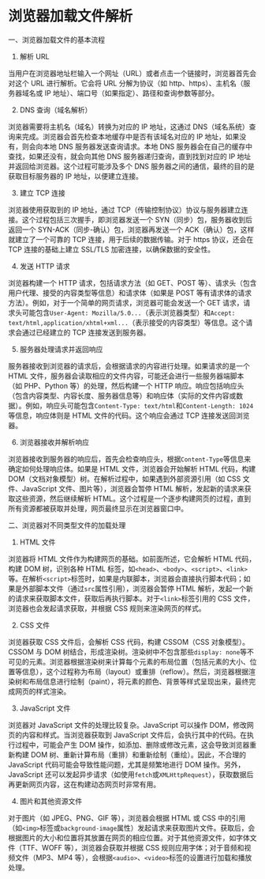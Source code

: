 # 浏览器加载文件解析

一、浏览器加载文件的基本流程

1. 解析 URL

当用户在浏览器地址栏输入一个网址（URL）或者点击一个链接时，浏览器首先会对这个 URL 进行解析。它会将 URL 分解为协议（如 http、https）、主机名（服务器域名或 IP 地址）、端口号（如果指定）、路径和查询参数等部分。

2. DNS 查询（域名解析）

浏览器需要将主机名（域名）转换为对应的 IP 地址，这通过 DNS（域名系统）查询来完成。浏览器会首先检查本地缓存中是否有该域名对应的 IP 地址，如果没有，则会向本地 DNS 服务器发送查询请求。本地 DNS 服务器会在自己的缓存中查找，如果还没有，就会向其他 DNS 服务器递归查询，直到找到对应的 IP 地址并返回给浏览器。这个过程可能涉及多个 DNS 服务器之间的通信，最终的目的是获取目标服务器的 IP 地址，以便建立连接。

3. 建立 TCP 连接

浏览器使用获取到的 IP 地址，通过 TCP（传输控制协议）协议与服务器建立连接。这个过程包括三次握手，即浏览器发送一个 SYN（同步）包，服务器收到后返回一个 SYN-ACK（同步-确认）包，浏览器再发送一个 ACK（确认）包，这样就建立了一个可靠的 TCP 连接，用于后续的数据传输。对于 https 协议，还会在 TCP 连接的基础上建立 SSL/TLS 加密连接，以确保数据的安全性。

4. 发送 HTTP 请求

浏览器构建一个 HTTP 请求，包括请求方法（如 GET、POST 等）、请求头（包含用户代理、接受的内容类型等信息）和请求体（如果是 POST 等有请求体的请求方法）。例如，对于一个简单的网页请求，浏览器可能会发送一个 GET 请求，请求头可能包含`User-Agent: Mozilla/5.0...`（表示浏览器类型）和`Accept: text/html,application/xhtml+xml...`（表示接受的内容类型）等信息。这个请求会通过已经建立的 TCP 连接发送到服务器。

5. 服务器处理请求并返回响应

服务器接收到浏览器的请求后，会根据请求的内容进行处理。如果请求的是一个 HTML 文件，服务器会读取相应的文件内容，可能还会进行一些服务器端脚本（如 PHP、Python 等）的处理，然后构建一个 HTTP 响应。响应包括响应头（包含内容类型、内容长度、服务器信息等）和响应体（实际的文件内容或数据）。例如，响应头可能包含`Content-Type: text/html`和`Content-Length: 1024`等信息，响应体则是 HTML 文件的代码。这个响应会通过 TCP 连接发送回浏览器。

6. 浏览器接收并解析响应

浏览器接收到服务器的响应后，首先会检查响应头，根据`Content-Type`等信息来确定如何处理响应体。如果是 HTML 文件，浏览器会开始解析 HTML 代码，构建 DOM（文档对象模型）树。在解析过程中，如果遇到外部资源引用（如 CSS 文件、JavaScript 文件、图片等），浏览器会暂停 HTML 解析，发起新的请求来获取这些资源，然后继续解析 HTML。这个过程是一个逐步构建网页的过程，直到所有资源都被获取并处理，网页最终显示在浏览器窗口中。

二、浏览器对不同类型文件的加载处理

1. HTML 文件

浏览器将 HTML 文件作为构建网页的基础。如前面所述，它会解析 HTML 代码，构建 DOM 树，识别各种 HTML 标签，如`<head>`、`<body>`、`<script>`、`<link>`等。在解析`<script>`标签时，如果是内联脚本，浏览器会直接执行脚本代码；如果是外部脚本文件（通过`src`属性引用），浏览器会暂停 HTML 解析，发起一个新的请求来获取脚本文件，获取后再执行脚本。对于`<link>`标签引用的 CSS 文件，浏览器也会发起请求获取，并根据 CSS 规则来渲染网页的样式。

2. CSS 文件

浏览器获取 CSS 文件后，会解析 CSS 代码，构建 CSSOM（CSS 对象模型）。CSSOM 与 DOM 树结合，形成渲染树。渲染树中不包含那些`display: none`等不可见的元素。浏览器根据渲染树来计算每个元素的布局位置（包括元素的大小、位置等信息），这个过程称为布局（layout）或重排（reflow）。然后，浏览器根据渲染树和布局信息进行绘制（paint），将元素的颜色、背景等样式呈现出来，最终完成网页的样式渲染。

3. JavaScript 文件

浏览器对 JavaScript 文件的处理比较复杂。JavaScript 可以操作 DOM，修改网页的内容和样式。当浏览器获取到 JavaScript 文件后，会执行其中的代码。在执行过程中，可能会产生 DOM 操作，如添加、删除或修改元素，这会导致浏览器重新构建 DOM 树、重新计算布局（重排）和重新绘制（重绘）。因此，不合理的 JavaScript 代码可能会导致性能问题，尤其是频繁地进行 DOM 操作。另外，JavaScript 还可以发起异步请求（如使用`fetch`或`XMLHttpRequest`），获取数据后再更新网页内容，这在构建动态网页时非常有用。

4. 图片和其他资源文件

对于图片（如 JPEG、PNG、GIF 等），浏览器会根据 HTML 或 CSS 中的引用（如`<img>`标签或`background-image`属性）发起请求来获取图片文件。获取后，会根据图片的大小和位置将其放置在网页的相应位置。对于其他资源文件，如字体文件（TTF、WOFF 等），浏览器会获取并根据 CSS 规则应用字体；对于音频和视频文件（MP3、MP4 等），会根据`<audio>`、`<video>`标签的设置进行加载和播放处理。

